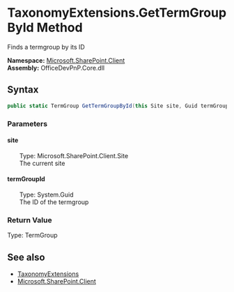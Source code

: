 # TaxonomyExtensions.GetTermGroupById Method  
 Finds a termgroup by its ID   

**Namespace:** [Microsoft.SharePoint.Client](Microsoft.SharePoint.Client.md)  
**Assembly:** OfficeDevPnP.Core.dll  
## Syntax
```C#
public static TermGroup GetTermGroupById(this Site site, Guid termGroupId)
```
### Parameters
#### site  
&emsp;&emsp;Type: Microsoft.SharePoint.Client.Site  
&emsp;&emsp;The current site  

  

#### termGroupId  
&emsp;&emsp;Type: System.Guid  
&emsp;&emsp;The ID of the termgroup  

  

### Return Value
Type: TermGroup  
  


## See also
- [TaxonomyExtensions](Microsoft.SharePoint.Client.TaxonomyExtensions.md) 
- [Microsoft.SharePoint.Client](Microsoft.SharePoint.Client.md) 
